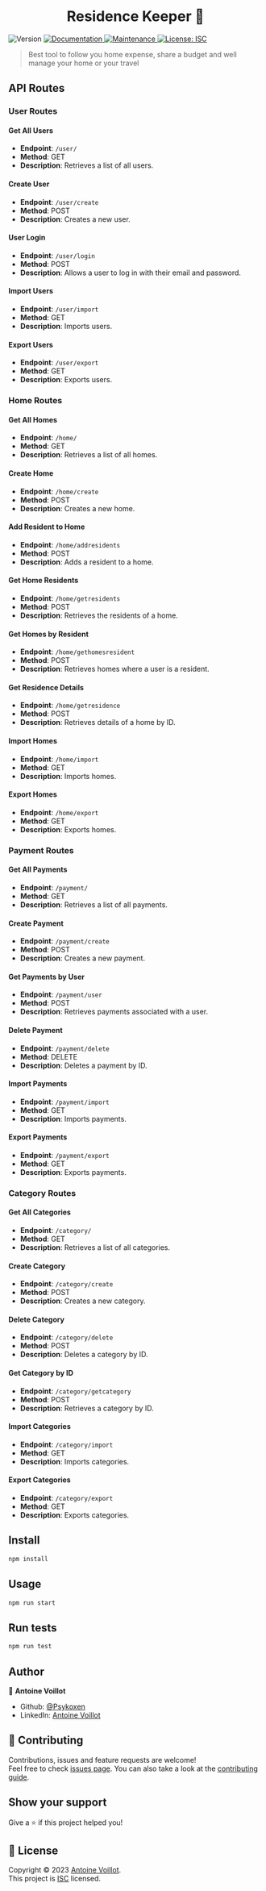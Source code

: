 <h1 align="center">Residence Keeper 👋</h1>

<p>
  <img alt="Version" src="https://img.shields.io/badge/version-0.1.0-blue.svg?cacheSeconds=2592000" />
  <a href="https://github.com/Psykoxen/ResidenceKeeper#readme" target="_blank">
    <img alt="Documentation" src="https://img.shields.io/badge/documentation-yes-brightgreen.svg" />
  </a>
  <a href="https://github.com/Psykoxen/ResidenceKeeper/graphs/commit-activity" target="_blank">
    <img alt="Maintenance" src="https://img.shields.io/badge/Maintained%3F-yes-green.svg" />
  </a>
  <a href="https://github.com/Psykoxen/ResidenceKeeper/blob/master/LICENSE" target="_blank">
    <img alt="License: ISC" src="https://img.shields.io/github/license/Psykoxen/Residence Keeper" />
  </a>
</p>

> Best tool to follow you home expense, share a budget and well manage your home or your travel

## API Routes

### User Routes

#### Get All Users

- **Endpoint**: `/user/`
- **Method**: GET
- **Description**: Retrieves a list of all users.

#### Create User

- **Endpoint**: `/user/create`
- **Method**: POST
- **Description**: Creates a new user.

#### User Login

- **Endpoint**: `/user/login`
- **Method**: POST
- **Description**: Allows a user to log in with their email and password.

#### Import Users

- **Endpoint**: `/user/import`
- **Method**: GET
- **Description**: Imports users.

#### Export Users

- **Endpoint**: `/user/export`
- **Method**: GET
- **Description**: Exports users.

### Home Routes

#### Get All Homes

- **Endpoint**: `/home/`
- **Method**: GET
- **Description**: Retrieves a list of all homes.

#### Create Home

- **Endpoint**: `/home/create`
- **Method**: POST
- **Description**: Creates a new home.

#### Add Resident to Home

- **Endpoint**: `/home/addresidents`
- **Method**: POST
- **Description**: Adds a resident to a home.

#### Get Home Residents

- **Endpoint**: `/home/getresidents`
- **Method**: POST
- **Description**: Retrieves the residents of a home.

#### Get Homes by Resident

- **Endpoint**: `/home/gethomesresident`
- **Method**: POST
- **Description**: Retrieves homes where a user is a resident.

#### Get Residence Details

- **Endpoint**: `/home/getresidence`
- **Method**: POST
- **Description**: Retrieves details of a home by ID.

#### Import Homes

- **Endpoint**: `/home/import`
- **Method**: GET
- **Description**: Imports homes.

#### Export Homes

- **Endpoint**: `/home/export`
- **Method**: GET
- **Description**: Exports homes.

### Payment Routes

#### Get All Payments

- **Endpoint**: `/payment/`
- **Method**: GET
- **Description**: Retrieves a list of all payments.

#### Create Payment

- **Endpoint**: `/payment/create`
- **Method**: POST
- **Description**: Creates a new payment.

#### Get Payments by User

- **Endpoint**: `/payment/user`
- **Method**: POST
- **Description**: Retrieves payments associated with a user.

#### Delete Payment

- **Endpoint**: `/payment/delete`
- **Method**: DELETE
- **Description**: Deletes a payment by ID.

#### Import Payments

- **Endpoint**: `/payment/import`
- **Method**: GET
- **Description**: Imports payments.

#### Export Payments

- **Endpoint**: `/payment/export`
- **Method**: GET
- **Description**: Exports payments.

### Category Routes

#### Get All Categories

- **Endpoint**: `/category/`
- **Method**: GET
- **Description**: Retrieves a list of all categories.

#### Create Category

- **Endpoint**: `/category/create`
- **Method**: POST
- **Description**: Creates a new category.

#### Delete Category

- **Endpoint**: `/category/delete`
- **Method**: POST
- **Description**: Deletes a category by ID.

#### Get Category by ID

- **Endpoint**: `/category/getcategory`
- **Method**: POST
- **Description**: Retrieves a category by ID.

#### Import Categories

- **Endpoint**: `/category/import`
- **Method**: GET
- **Description**: Imports categories.

#### Export Categories

- **Endpoint**: `/category/export`
- **Method**: GET
- **Description**: Exports categories.

## Install

```sh
npm install
```

## Usage

```sh
npm run start
```

## Run tests

```sh
npm run test
```

## Author

👤 **Antoine Voillot**

- Github: [@Psykoxen](https://github.com/Psykoxen)
- LinkedIn: [Antoine Voillot](https://linkedin.com/in/www.linkedin.com/in/antoine-voillot)

## 🤝 Contributing

Contributions, issues and feature requests are welcome!<br />Feel free to check [issues page](https://github.com/Psykoxen/ResidenceKeeper/issues). You can also take a look at the [contributing guide](https://github.com/Psykoxen/ResidenceKeeper/blob/master/CONTRIBUTING.md).

## Show your support

Give a ⭐️ if this project helped you!

## 📝 License

Copyright © 2023 [Antoine Voillot](https://github.com/Psykoxen).<br />
This project is [ISC](https://github.com/Psykoxen/ResidenceKeeper/blob/master/LICENSE) licensed.
